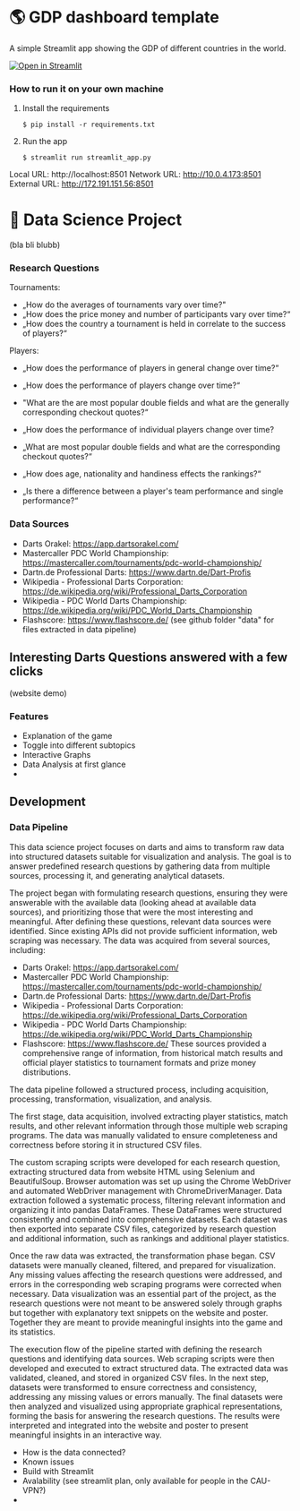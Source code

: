 # :earth_americas: GDP dashboard template

A simple Streamlit app showing the GDP of different countries in the world.

[![Open in Streamlit](https://static.streamlit.io/badges/streamlit_badge_black_white.svg)](https://gdp-dashboard-template.streamlit.app/)

### How to run it on your own machine

1. Install the requirements

   ```
   $ pip install -r requirements.txt
   ```

2. Run the app

   ```
   $ streamlit run streamlit_app.py
   ```


Local URL: http://localhost:8501
Network URL: http://10.0.4.173:8501
External URL: http://172.191.151.56:8501

# :dart: Data Science Project
(bla bli blubb)

### Research Questions
Tournaments:
- „How do the averages of tournaments vary over time?"
- „How does the price money and number of participants vary over time?“
- „How does the country a tournament is held in correlate to the success of players?“

Players:
- „How does the performance of players in general change over time?“
-    „How does the performance of players change over time?“
-    "What are the are most popular double fields and what are the generally corresponding checkout quotes?“

- „How does the performance of individual players change over time?
-    „What are most popular double fields and what are the corresponding checkout quotes?“
- „How does age, nationality and handiness effects the rankings?“
- „Is there a difference between a player's team performance and single performance?“

### Data Sources
- Darts Orakel: https://app.dartsorakel.com/
- Mastercaller PDC World Championship: https://mastercaller.com/tournaments/pdc-world-championship/
- Dartn.de Professional Darts: https://www.dartn.de/Dart-Profis
- Wikipedia - Professional Darts Corporation: https://de.wikipedia.org/wiki/Professional_Darts_Corporation
- Wikipedia - PDC World Darts Championship: https://de.wikipedia.org/wiki/PDC_World_Darts_Championship
- Flashscore: https://www.flashscore.de/
(see github folder "data" for files extracted in data pipeline)

## Interesting Darts Questions answered with a few clicks
(website demo)

### Features
- Explanation of the game
- Toggle into different subtopics
- Interactive Graphs
- Data Analysis at first glance
- 

## Development

### Data Pipeline

This data science project focuses on darts and aims to transform raw data into structured datasets suitable for visualization and analysis. The goal is to answer predefined research questions by gathering data from multiple sources, processing it, and generating analytical datasets.

The project began with formulating research questions, ensuring they were answerable with the available data (looking ahead at available data sources), and prioritizing those that were the most interesting and meaningful. After defining these questions, relevant data sources were identified. Since existing APIs did not provide sufficient information, web scraping was necessary. The data was acquired from several sources, including:

- Darts Orakel: https://app.dartsorakel.com/
- Mastercaller PDC World Championship: https://mastercaller.com/tournaments/pdc-world-championship/
- Dartn.de Professional Darts: https://www.dartn.de/Dart-Profis
- Wikipedia - Professional Darts Corporation: https://de.wikipedia.org/wiki/Professional_Darts_Corporation
- Wikipedia - PDC World Darts Championship: https://de.wikipedia.org/wiki/PDC_World_Darts_Championship
- Flashscore: https://www.flashscore.de/
These sources provided a comprehensive range of information, from historical match results and official player statistics to tournament formats and prize money distributions.

The data pipeline followed a structured process, including acquisition, processing, transformation, visualization, and analysis.

The first stage, data acquisition, involved extracting player statistics, match results, and other relevant information through those multiple web scraping programs. The data was manually validated to ensure completeness and correctness before storing it in structured CSV files.

The custom scraping scripts were developed for each research question, extracting structured data from website HTML using Selenium and BeautifulSoup. Browser automation was set up using the Chrome WebDriver and automated WebDriver management with ChromeDriverManager. Data extraction followed a systematic process, filtering relevant information and organizing it into pandas DataFrames. These DataFrames were structured consistently and combined into comprehensive datasets. Each dataset was then exported into separate CSV files, categorized by research question and additional information, such as rankings and additional player statistics.

Once the raw data was extracted, the transformation phase began. CSV datasets were manually cleaned, filtered, and prepared for visualization. Any missing values affecting the research questions were addressed, and errors in the corresponding web scraping programs were corrected when necessary. Data visualization was an essential part of the project, as the research questions were not meant to be answered solely through graphs but together with explanatory text snippets on the website and poster. Together they are meant to provide meaningful insights into the game and its statistics.

The execution flow of the pipeline started with defining the research questions and identifying data sources. Web scraping scripts were then developed and executed to extract structured data. The extracted data was validated, cleaned, and stored in organized CSV files. In the next step, datasets were transformed to ensure correctness and consistency, addressing any missing values or errors manually. The final datasets were then analyzed and visualized using appropriate graphical representations, forming the basis for answering the research questions. The results were interpreted and integrated into the website and poster to present meaningful insights in an interactive way.

- How is the data connected?
- Known issues
- Build with Streamlit
- Avalability (see streamlit plan, only available for people in the CAU-VPN?)
- 
